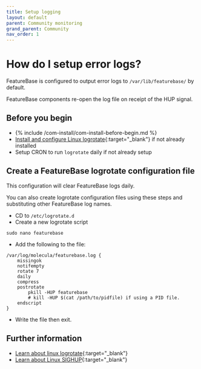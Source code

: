 ```yaml
---
title: Setup logging
layout: default
parent: Community monitoring
grand_parent: Community
nav_order: 1
---
```


# How do I setup error logs?

FeatureBase is configured to output error logs to `/var/lib/featurebase/` by default.

FeatureBase components re-open the log file on receipt of the HUP signal.

## Before you begin

* {% include /com-install/com-install-before-begin.md %}
* [Install and configure Linux logrotate](https://linux.die.net/man/8/logrotate){:target="_blank"} if not already installed
* Setup CRON to run `logrotate` daily if not already setup

## Create a FeatureBase logrotate configuration file

This configuration will clear FeatureBase logs daily.

You can also create logrotate configuration files using these steps and substituting other FeatureBase log names.

* CD to `/etc/logrotate.d`
* Create a new logrotate script

```
sudo nano featurebase
```

* Add the following to the file:

```text
/var/log/molecula/featurebase.log {
    missingok
    notifempty
    rotate 7
    daily
    compress
    postrotate
        pkill -HUP featurebase
        # kill -HUP $(cat /path/to/pidfile) if using a PID file.
    endscript
}
```

* Write the file then exit.

## Further information

* [Learn about linux logrotate](https://linuxconfig.org/logrotate){:target="_blank"}
* [Learn about Linux SIGHUP](https://en.wikipedia.org/wiki/SIGHUP){:target="_blank"}
